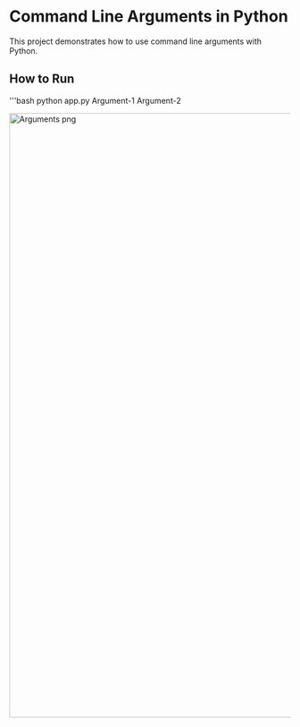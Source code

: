 # Command Line Arguments in Python  

This project demonstrates how to use command line arguments with Python.  

## How to Run
'''bash
python app.py Argument-1 Argument-2





<img width="1920" height="1080" alt="Arguments png" src="https://github.com/user-attachments/assets/46583e68-e9ec-428b-b34e-625884473b88" />
